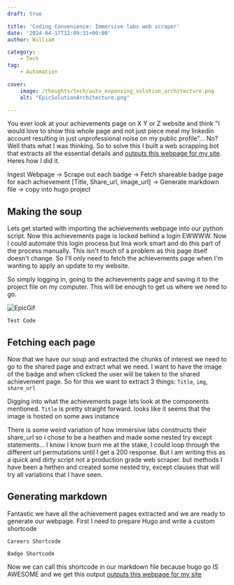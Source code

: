 ```yaml
---
draft: true

title: 'Coding Convenience: Immersive labs web scraper'
date: '2024-04-17T12:09:31+00:00'
author: William

category:
    - Tech
tag:
    - Automation

cover:
    image: /thoughts/tech/auto_expensing_solution_architecture.png
    alt: "EpicSolutionArchitecture.png"

---
```


You ever look at your achievements page on X Y or Z website and think "I would love to show this whole page and not just piece meal my linkedin account resulting in just unprofessional noise on my public profile"... No? Well thats what I was thinking. So to solve this I built a web scrapping bot that extracts all the essential details and [outputs this webpage for my site](https://williamsmale.com/learned). Heres how I did it.


Ingest Webpage -> Scrape out each badge -> Fetch shareable badge page for each achievement [Title, Share_url, image_url] -> Generate markdown file -> copy into hugo project



## Making the soup
Lets get started with importing the achievements webpage into our python script. Now this achievements page is locked behind a login EWWWW. Now I could automate this login process but Ima work smart and do this part of the process manually. This isn't much of a problem as this page itself doesn't change. So I'll only need to fetch the achievements page when I'm wanting to apply an update to my website.

So simply logging in, going to the achievements page and saving it to the project file on my computer. This will be enough to get us where we need to go.

![EpicGif](https://media4.giphy.com/media/v1.Y2lkPTc5MGI3NjExb3FzZ245bmYwNzRjcGlqNmdzY3F3bDRkOTJtOW85bzB4OWoxdGZyZCZlcD12MV9pbnRlcm5hbF9naWZfYnlfaWQmY3Q9Zw/r8I7tDl75QLfh2SkpE/giphy.gif#center)


```
Test Code
```




## Fetching each page
Now that we have our soup and extracted the chunks of interest we need to go to the shared page and extract what we need.
I want to have the image of the badge and when clicked the user will be taken to the shared achievement page. So for this we want to extract 3 things: `Title`, `img`, `share_url`

Digging into what the achievements page lets look at the components mentioned. `Title` is pretty straight forward. looks like it seems that the image is hosted on some aws instance 

There is some weird variation of how immersive labs constructs their share_url so i chose to be a heathen and made some nested try except statements... I know I know burn me at the stake, I could loop through the different url permutations until I get a 200 response. But I am writing this as a quick and dirty script not a production grade web scraper. but methods  I have been a hethen and created some nested try, except clauses that will try all variations that I have seen.



## Generating markdown
Fantastic we have all the achievement pages extracted and we are ready to generate our webpage. First I need to prepare Hugo and write a custom shortcode

`Careers Shortcode`


`Badge Shortcode`

Now we can call this shortcode in our markdown file because hugo go IS AWESOME and we get this output
[outputs this webpage for my site](https://williamsmale.com/learned)


